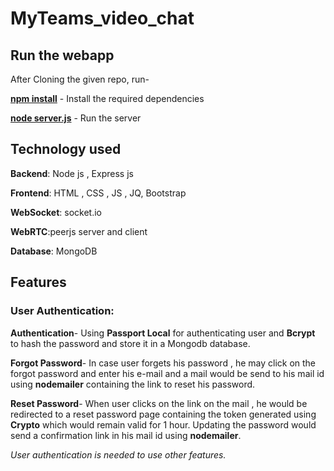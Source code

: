 # MyTeams_video_chat

## Run the webapp
After Cloning the given repo, run-

**[npm install](https://docs.npmjs.com/cli/v7/commands/npm-install)** - Install the required dependencies

**[node server.js](https://stackabuse.com/how-to-start-a-node-server-examples-with-the-most-popular-frameworks)** - Run the server

## Technology used
**Backend**: Node js , Express js

**Frontend**: HTML , CSS , JS , JQ, Bootstrap

**WebSocket**: socket.io

**WebRTC**:peerjs server and client

**Database**: MongoDB

## Features
### User Authentication: 
**Authentication**- Using **Passport Local** for authenticating user and **Bcrypt** to hash the password and store it in a Mongodb database.

**Forgot Password**- In case user forgets his password , he may click on the forgot password and enter his e-mail and a mail would be send to his mail id using **nodemailer** containing the link to reset his password.

**Reset Password**- When user clicks on the link on the mail , he would be redirected to a reset password page containing the token generated using **Crypto** which would remain valid for 1 hour. Updating the password would send a confirmation link in his mail id using **nodemailer**.

 *User authentication is needed to use other features.*

